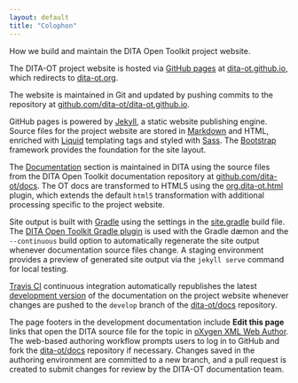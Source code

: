 ```yaml
---
layout: default
title: "Colophon"
---
```


<p class="lead">How we build and maintain the DITA Open Toolkit project website.</p>

The DITA-OT project website is hosted via [GitHub pages][1] at [dita-ot.github.io][2], which redirects to [dita-ot.org][3].

The website is maintained in Git and updated by pushing commits to the repository at [github.com/dita-ot/dita-ot.github.io][4].

GitHub pages is powered by [Jekyll][5], a static website publishing engine. Source files for the project website are stored in [Markdown][6] and HTML, enriched with [Liquid][7] templating tags and styled with [Sass][8]. The [Bootstrap][9] framework provides the foundation for the site layout.

The [Documentation][10] section is maintained in DITA using the source files from the DITA Open Toolkit documentation repository at [github.com/dita-ot/docs][11]. The OT docs are transformed to HTML5 using the [org.dita-ot.html][12] plugin, which extends the default `html5` transformation with additional processing specific to the project website.

Site output is built with [Gradle][13] using the settings in the [site.gradle][14] build file. The [DITA Open Toolkit Gradle plugin][15] is used with the Gradle dæmon and the `--continuous` build option to automatically regenerate the site output whenever documentation source files change. A staging environment provides a preview of generated site output via the `jekyll serve` command for local testing.

[Travis CI][16] continuous integration automatically republishes the latest [development version][10] of the documentation on the project website whenever changes are pushed to the `develop` branch of the [dita-ot/docs][11] repository.

The page footers in the development documentation include **Edit this page** links that open the DITA source file for the topic in [oXygen XML Web Author][17]. The web-based authoring workflow prompts users to log in to GitHub and fork the [dita-ot/docs][11] repository if necessary. Changes saved in the authoring environment are committed to a new branch, and a pull request is created to submit changes for review by the DITA-OT documentation team.

[1]: https://pages.github.com
[2]: http://dita-ot.github.io
[3]: http://www.dita-ot.org
[4]: https://github.com/dita-ot/dita-ot.github.io
[5]: http://jekyllrb.com "Jekyll • Simple, blog-aware, static sites"
[6]: http://daringfireball.net/projects/markdown/
[7]: https://github.com/Shopify/liquid/wiki
[8]: http://sass-lang.com "Sass: Syntactically Awesome Style Sheets"
[9]: http://getbootstrap.com
[10]: http://www.dita-ot.org/dev/
[11]: https://github.com/dita-ot/docs
[12]: https://github.com/dita-ot/org.dita-ot.html
[13]: http://gradle.org "Gradle | Modern Open-Source Enterprise Build Automation"
[14]: https://github.com/dita-ot/docs/blob/develop/site.gradle
[15]: http://eerohele.github.io/dita-ot-gradle/
[16]: https://travis-ci.org
[17]: https://www.oxygenxml.com/webauthor/
